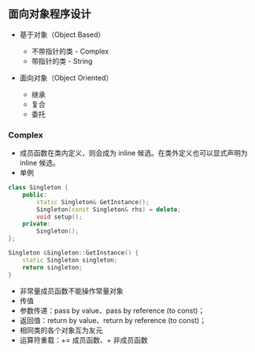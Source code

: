 ## 面向对象程序设计

- 基于对象（Object Based）
  - 不带指针的类 - Complex
  - 带指针的类 - String

- 面向对象（Object Oriented）
  - 继承
  - 复合
  - 委托

### Complex

- 成员函数在类内定义，则会成为 inline 候选。在类外定义也可以显式声明为 inline 候选。
- 单例

```c++
class Singleton {
    public:
    	static Singleton& GetInstance();
    	Singleton(const Singleton& rhs) = delete;
    	void setup();
    private:
    	Singleton();
};

Singleton &Singleton::GetInstance() {
    static Singleton singleton;
    return singleton;
}
```

- 非常量成员函数不能操作常量对象
-  传值
  - 参数传递：pass by value、pass by reference (to const)；
  - 返回值：return by value、return by reference (to const)；
- 相同类的各个对象互为友元
-  运算符重载：+= 成员函数、+ 非成员函数 